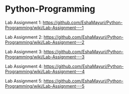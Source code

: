 # Python-Programming

Lab Assignment 1: https://github.com/EshaMayuri/Python-Programming/wiki/Lab-Assignment---1

Lab Assignment 2: https://github.com/EshaMayuri/Python-Programming/wiki/Lab-Assignment---2

Lab Assignment 3: https://github.com/EshaMayuri/Python-Programming/wiki/Lab-Assignment---3

Lab Assignment 4: https://github.com/EshaMayuri/Python-Programming/wiki/Lab-Assignment---4

Lab Assignment 5: https://github.com/EshaMayuri/Python-Programming/wiki/Lab-Assignment---5
